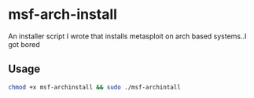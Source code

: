 # msf-arch-install
An installer script I wrote that installs metasploit on arch based systems..I got bored

## Usage
```bash
chmod +x msf-archinstall && sudo ./msf-archintall
```
